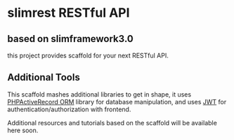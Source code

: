 # slimrest RESTful API
## based on slimframework3.0

this project provides scaffold for your next RESTful API.

## Additional Tools

This scaffold mashes additional libraries to get in shape, it uses [PHPActiveRecord ORM](http://www.phpactiverecord.org/) library for database manipulation, and uses [JWT](http://jwt.io/) for authentication/authorization with frontend.

Additional resources and tutorials based on the scaffold will be available here soon.
